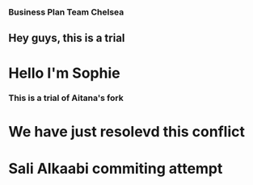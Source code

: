 ### Business Plan Team Chelsea
## Hey guys, this is a trial
# Hello I'm Sophie
### This is a trial of Aitana's fork
# We have just resolevd this conflict
# Sali Alkaabi commiting attempt 

